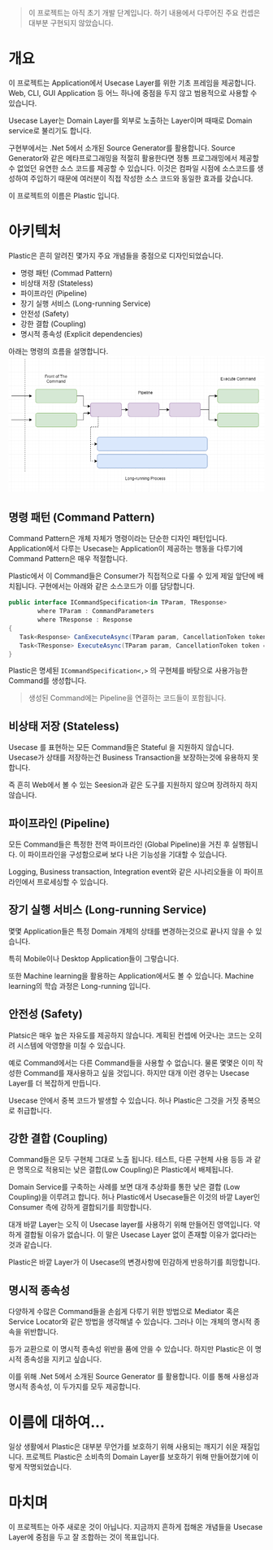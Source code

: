 ﻿> 이 프로젝트는 아직 초기 개발 단계입니다. 하기 내용에서 다루어진 주요 컨셉은 대부분 구현되지 않았습니다.

# 개요
이 프로젝트는 Application에서 Usecase Layer를 위한 기초 프레임을 제공합니다.
Web, CLI, GUI Application 등 어느 하나에 중점을 두지 않고 범용적으로 사용할 수 있습니다.

Usecase Layer는 Domain Layer를 외부로 노출하는 Layer이며 때때로 Domain service로 불리기도 합니다.

구현부에서는 .Net 5에서 소개된 Source Generator를 활용합니다.
Source Generator와 같은 메타프로그래밍을 적절히 활용한다면 정통 프로그래밍에서 제공할 수 없었던 유연한 소스 코드를 제공할 수 있습니다.
이것은 컴파일 시점에 소스코드를 생성하여 주입하기 때문에 여러분이 직접 작성한 소스 코드와 동일한 효과를 갖습니다.


이 프로젝트의 이름은 Plastic 입니다.

# 아키텍처
Plastic은 흔히 알려진 몇가지 주요 개념들을 중점으로 디자인되었습니다.

* 명령 패턴 (Commad Pattern)
* 비상태 저장 (Stateless)
* 파이프라인 (Pipeline)
* 장기 실행 서비스 (Long-running Service)
* 안전성 (Safety)
* 강한 결합 (Coupling)
* 명시적 종속성 (Explicit dependencies)

아래는 명령의 흐름을 설명합니다.
![Platstic의 명령 흐름](resources/plastic-flow.png)

## 명령 패턴 (Command Pattern)
Command Pattern은 개체 자체가 명령이라는 단순한 디자인 패턴입니다.
Application에서 다루는 Usecase는 Application이 제공하는 행동을 다루기에 Command Pattern은 매우 적절합니다.

Plastic에서 이 Command들은 Consumer가 직접적으로 다룰 수 있게 제일 앞단에 배치됩니다.
구현에서는 아래와 같은 소스코드가 이를 담당합니다.

```cs
public interface ICommandSpecification<in TParam, TResponse>
        where TParam : CommandParameters
        where TResponse : Response
{
   Task<Response> CanExecuteAsync(TParam param, CancellationToken token = default);
   Task<TResponse> ExecuteAsync(TParam param, CancellationToken token = default);
}
```

Plastic은 명세된 `ICommandSpecification<,>` 의 구현체를 바탕으로 사용가능한 Command를 생성합니다.
> 생성된 Command에는 Pipeline을 연결하는 코드들이 포함됩니다.


## 비상태 저장 (Stateless)
Usecase 를 표현하는 모든 Command들은 Stateful 을 지원하지 않습니다.
Usecase가 상태를 저장하는건 Business Transaction을 보장하는것에 유용하지 못합니다.

즉 흔히 Web에서 볼 수 있는 Seesion과 같은 도구를 지원하지 않으며 장려하지 하지 않습니다.

## 파이프라인 (Pipeline)
모든 Command들은 특정한 전역 파이프라인 (Global Pipeline)을 거친 후 실행됩니다.
이 파이프라인을 구성함으로써 보다 나은 기능성을 기대할 수 있습니다.

Logging, Business transaction, Integration event와 같은 시나리오들을 이 파이프라인에서 프로세싱할 수 있습니다.

## 장기 실행 서비스 (Long-running Service)
몇몇 Application들은 특정 Domain 개체의 상태를 변경하는것으로 끝나지 않을 수 있습니다.

특히 Mobile이나 Desktop Application들이 그렇습니다.

또한 Machine learning을 활용하는 Application에서도 볼 수 있습니다.
Machine learning의 학습 과정은 Long-running 입니다.

## 안전성 (Safety)
Platsic은 매우 높은 자유도를 제공하지 않습니다.
계획된 컨셉에 어긋나는 코드는 오히려 시스템에 악영향을 미칠 수 있습니다.

예로 Command에서는 다른 Command들을 사용할 수 없습니다.
물론 몇몇은 이미 작성한 Command를 재사용하고 싶을 것입니다.
하지만 대개 이런 경우는 Usecase Layer를 더 복잡하게 만듭니다.

Usecase 안에서 중복 코드가 발생할 수 있습니다. 허나 Plastic은 그것을 거짓 중복으로 취급합니다.

## 강한 결합 (Coupling)
Command들은 모두 구현체 그대로 노출 됩니다.
테스트, 다른 구현체 사용 등등 과 같은 명목으로 적용되는 낮은 결합(Low Coupling)은 Plastic에서 배제됩니다.
 
Domain Service를 구축하는 사례를 보면 대개 추상화를 통한 낮은 결합 (Low Coupling)을 이루려고 합니다.
허나 Plastic에서 Usecase들은 이것의 바깥 Layer인 Consumer 측에 강하게 결합되기를 희망합니다.

대개 바깥 Layer는 오직 이 Usecase layer를 사용하기 위해 만들어진 영역입니다. 약하게 결합될 이유가 없습니다.
이 말은 Usecase Layer 없이 존재할 이유가 없다라는 것과 같습니다.

Plastic은 바깥 Layer가 이 Usecase의 변경사항에 민감하게 반응하기를 희망합니다.

## 명시적 종속성 
다양하게 수많은 Command들을 손쉽게 다루기 위한 방법으로 Mediator 혹은 Service Locator와 같은 방법을 생각해낼 수 있습니다.
그러나 이는 개체의 명시적 종속을 위반합니다.

등가 교환으로 이 명시적 종속성 위반을 품에 안을 수 있습니다.
하지만 Plastic은 이 명시적 종속성을 지키고 싶습니다.

이를 위해 .Net 5에서 소개된 Source Generator 를 활용합니다.
이를 통해 사용성과 명시적 종속성, 이 두가지를 모두 제공합니다.

# 이름에 대하여...
일상 생활에서 Plastic은 대부분 무언가를 보호하기 위해 사용되는 깨지기 쉬운 재질입니다.
프로젝트 Plastic은 소비측의 Domain Layer를 보호하기 위해 만들어졌기에 이렇게 작명되었습니다.


# 마치며
이 프로젝트는 아주 새로운 것이 아닙니다.
지금까지 흔하게 접해온 개념들을 Usecase Layer에 중점을 두고 잘 조합하는 것이 목표입니다.
